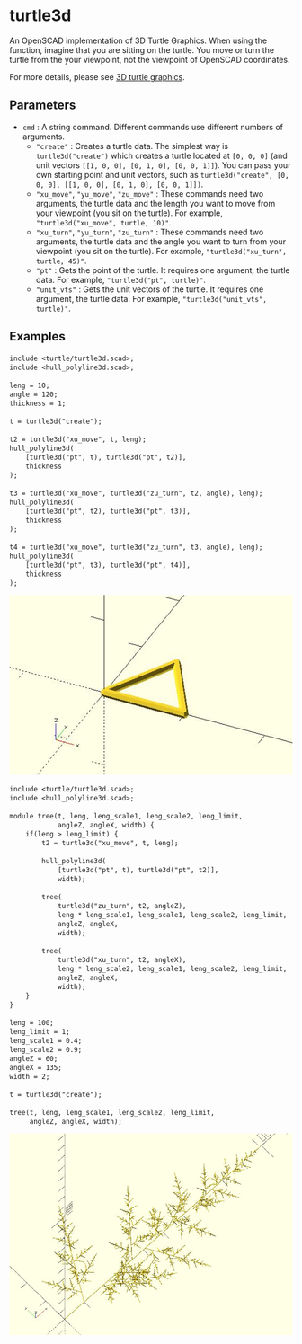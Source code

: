 # turtle3d

An OpenSCAD implementation of 3D Turtle Graphics. When using the function, imagine that you are sitting on the turtle. You move or turn the turtle from the your viewpoint, not the viewpoint of OpenSCAD coordinates.

For more details, please see [3D turtle graphics](https://openhome.cc/eGossip/OpenSCAD/3DTurtleGraphics.html). 

## Parameters

- `cmd` : A string command. Different commands use different numbers of arguments. 
    - `"create"` : Creates a turtle data. The simplest way is `turtle3d("create")` which creates a turtle located at `[0, 0, 0]` (and unit vectors `[[1, 0, 0], [0, 1, 0], [0, 0, 1]]`). You can pass your own starting point and unit vectors, such as `turtle3d("create", [0, 0, 0], [[1, 0, 0], [0, 1, 0], [0, 0, 1]])`.
    - `"xu_move"`, `"yu_move"`, `"zu_move"` : These commands need two arguments, the turtle data and the length you want to move from your viewpoint (you sit on the turtle). For example, `"turtle3d("xu_move", turtle, 10)"`.
    - `"xu_turn"`, `"yu_turn"`, `"zu_turn"` : These commands need two arguments, the turtle data and the angle you want to turn from your viewpoint (you sit on the turtle). For example, `"turtle3d("xu_turn", turtle, 45)"`.
    - `"pt"` : Gets the point of the turtle. It requires one argument, the turtle data. For example, `"turtle3d("pt", turtle)"`.
    - `"unit_vts"` : Gets the unit vectors of the turtle. It requires one argument, the turtle data. For example, `"turtle3d("unit_vts", turtle)"`.

## Examples
	    
	include <turtle/turtle3d.scad>;
	include <hull_polyline3d.scad>;
	
	leng = 10;
	angle = 120;
	thickness = 1;
	
	t = turtle3d("create");
	
	t2 = turtle3d("xu_move", t, leng);
	hull_polyline3d(
	    [turtle3d("pt", t), turtle3d("pt", t2)], 
	    thickness
	);
	
	t3 = turtle3d("xu_move", turtle3d("zu_turn", t2, angle), leng);
	hull_polyline3d(
	    [turtle3d("pt", t2), turtle3d("pt", t3)], 
	    thickness
	);
	
	t4 = turtle3d("xu_move", turtle3d("zu_turn", t3, angle), leng);
	hull_polyline3d(
	    [turtle3d("pt", t3), turtle3d("pt", t4)], 
	    thickness
	);


![turtle3d](images/lib-turtle3d-1.JPG)
	
	include <turtle/turtle3d.scad>;
	include <hull_polyline3d.scad>;
	
	module tree(t, leng, leng_scale1, leng_scale2, leng_limit, 
	            angleZ, angleX, width) {
	    if(leng > leng_limit) {
	        t2 = turtle3d("xu_move", t, leng);
	        
	        hull_polyline3d(
	            [turtle3d("pt", t), turtle3d("pt", t2)], 
	            width);
	
	        tree(
	            turtle3d("zu_turn", t2, angleZ),
	            leng * leng_scale1, leng_scale1, leng_scale2, leng_limit, 
	            angleZ, angleX, 
	            width);
	
	        tree(
	            turtle3d("xu_turn", t2, angleX), 
	            leng * leng_scale2, leng_scale1, leng_scale2, leng_limit, 
	            angleZ, angleX, 
	            width);
	    }    
	}
	
	leng = 100;
	leng_limit = 1;
	leng_scale1 = 0.4;
	leng_scale2 = 0.9;
	angleZ = 60;
	angleX = 135;
	width = 2;
	
	t = turtle3d("create");
	
	tree(t, leng, leng_scale1, leng_scale2, leng_limit, 
	     angleZ, angleX, width);

![turtle3d](images/lib-turtle3d-2.JPG)
